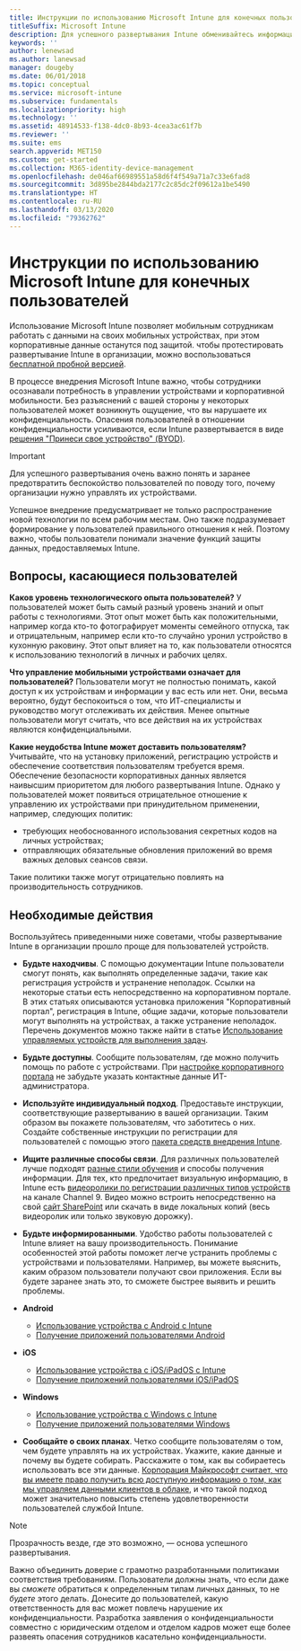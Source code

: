 ```yaml
---
title: Инструкции по использованию Microsoft Intune для конечных пользователей
titleSuffix: Microsoft Intune
description: Для успешного развертывания Intune обменивайтесь информацией с пользователями устройств.
keywords: ''
author: lenewsad
ms.author: lanewsad
manager: dougeby
ms.date: 06/01/2018
ms.topic: conceptual
ms.service: microsoft-intune
ms.subservice: fundamentals
ms.localizationpriority: high
ms.technology: ''
ms.assetid: 48914533-f138-4dc0-8b93-4cea3ac61f7b
ms.reviewer: ''
ms.suite: ems
search.appverid: MET150
ms.custom: get-started
ms.collection: M365-identity-device-management
ms.openlocfilehash: de046af66989551a58d6f4f549a71a7c33e6fad8
ms.sourcegitcommit: 3d895be2844bda2177c2c85dc2f09612a1be5490
ms.translationtype: HT
ms.contentlocale: ru-RU
ms.lasthandoff: 03/13/2020
ms.locfileid: "79362762"
---
```

# <a name="how-to-educate-your-end-users-about-microsoft-intune"></a>Инструкции по использованию Microsoft Intune для конечных пользователей

Использование Microsoft Intune позволяет мобильным сотрудникам работать с данными на своих мобильных устройствах, при этом корпоративные данные останутся под защитой. чтобы протестировать развертывание Intune в организации, можно воспользоваться [бесплатной пробной версией](free-trial-sign-up.md).

В процессе внедрения Microsoft Intune важно, чтобы сотрудники осознавали потребность в управлении устройствами и корпоративной мобильности. Без разъяснений с вашей стороны у некоторых пользователей может возникнуть ощущение, что вы нарушаете их конфиденциальность. Опасения пользователей в отношении конфиденциальности усиливаются, если Intune развертывается в виде [решения "Принеси свое устройство" (BYOD)](/enterprise-mobility-security/solutions/byod-design-considerations-guide).

> [!Important]
> Для успешного развертывания очень важно понять и заранее предотвратить беспокойство пользователей по поводу того, почему организации нужно управлять их устройствами.

Успешное внедрение предусматривает не только распространение новой технологии по всем рабочим местам. Оно также подразумевает формирование у пользователей правильного отношения к ней. Поэтому важно, чтобы пользователи понимали значение функций защиты данных, предоставляемых Intune.

## <a name="things-to-consider-about-your-users"></a>Вопросы, касающиеся пользователей

__Каков уровень технологического опыта пользователей?__ У пользователей может быть самый разный уровень знаний и опыт работы с технологиями. Этот опыт может быть как положительными, например когда кто-то фотографирует моменты семейного отпуска, так и отрицательным, например если кто-то случайно уронил устройство в кухонную раковину. Этот опыт влияет на то, как пользователи относятся к использованию технологий в личных и рабочих целях.

__Что управление мобильными устройствами означает для пользователей?__ Пользователи могут не полностью понимать, какой доступ к их устройствам и информации у вас есть или нет. Они, весьма вероятно, будут беспокоиться о том, что ИТ-специалисты и руководство могут отслеживать их действия. Менее опытные пользователи могут считать, что все действия на их устройствах являются конфиденциальными.

__Какие неудобства Intune может доставить пользователям?__  Учитывайте, что на установку приложений, регистрацию устройств и обеспечение соответствия пользователям требуется время. Обеспечение безопасности корпоративных данных является наивысшим приоритетом для любого развертывания Intune. Однако у пользователей может появиться отрицательное отношение к управлению их устройствами при принудительном применении, например, следующих политик:  

- требующих необоснованного использования секретных кодов на личных устройствах;
- отправляющих обязательные обновления приложений во время важных деловых сеансов связи.  

Такие политики также могут отрицательно повлиять на производительность сотрудников.

## <a name="things-you-should-do"></a>Необходимые действия

Воспользуйтесь приведенными ниже советами, чтобы развертывание Intune в организации прошло проще для пользователей устройств.

* __Будьте находчивы__. С помощью документации Intune пользователи смогут понять, как выполнять определенные задачи, такие как регистрация устройств и устранение неполадок. Ссылки на некоторые статьи есть непосредственно на корпоративном портале. В этих статьях описываются установка приложения "Корпоративный портал", регистрация в Intune, общие задачи, которые пользователи могут выполнять на устройствах, а также устранение неполадок. Перечень документов можно также найти в статье [Использование управляемых устройств для выполнения задач](../user-help/use-managed-devices-to-get-work-done.md).

* __Будьте доступны__. Сообщите пользователям, где можно получить помощь по работе с устройствами. При [настройке корпоративного портала](../apps/company-portal-app.md) не забудьте указать контактные данные ИТ-администратора.

* __Используйте индивидуальный подход__. Предоставьте инструкции, соответствующие развертыванию в вашей организации. Таким образом вы покажете пользователям, что заботитесь о них. Создайте собственные инструкции по регистрации для пользователей с помощью этого [пакета средств внедрения Intune](https://aka.ms/IntuneAdoptionKit).

* __Ищите различные способы связи__. Для различных пользователей лучше подходят [разные стили обучения](https://www.umassd.edu/dss/resources/faculty--staff/how-to-teach-and-accommodate/how-to-accommodate-different-learning-styles/) и способы получения информации. Для тех, кто предпочитает визуальную информацию, в Intune есть [видеоролики по регистрации различных типов устройств](https://channel9.msdn.com/Series/IntuneEnrollment) на канале Channel 9. Видео можно встроить непосредственно на свой [сайт SharePoint](https://support.office.com/article/Embed-a-video-from-Office-365-Video-59e19984-c34e-4be8-889b-f6fa93910581) или скачать в виде локальных копий (весь видеоролик или только звуковую дорожку).

* __Будьте информированными__. Удобство работы пользователей с Intune влияет на вашу производительность. Понимание особенностей этой работы поможет легче устранить проблемы с устройствами и пользователями. Например, вы можете выяснить, каким образом пользователи получают свои приложения. Если вы будете заранее знать это, то сможете быстрее выявить и решить проблемы.

* **Android**
  * [Использование устройства с Android с Intune](../user-help/why-enroll-android-device.md)
  * [Получение приложений пользователями Android](end-user-apps-android.md)

* **iOS**
  * [Использование устройства с iOS/iPadOS с Intune](../user-help/using-your-ios-device-with-intune.md)
  * [Получение приложений пользователями iOS/iPadOS](end-user-apps-ios.md)

* **Windows**
  * [Использование устройства с Windows с Intune](../user-help/using-your-windows-device-with-intune.md)
  * [Получение приложений пользователями Windows](end-user-apps-windows.md)

* __Сообщайте о своих планах__. Четко сообщите пользователям о том, чем будете управлять на их устройствах. Укажите, какие данные и почему вы будете собирать. Расскажите о том, как вы собираетесь использовать все эти данные. [Корпорация Майкрософт считает, что вы имеете право получить всю доступную информацию о том, как мы управляем данными клиентов в облаке](https://www.microsoft.com/trustcenter/about/transparency), и что такой подход может значительно повысить степень удовлетворенности пользователей службой Intune.

> [!Note]
> Прозрачность везде, где это возможно, — основа успешного развертывания.

Важно объединить доверие с грамотно разработанными политиками соответствия требованиям. Пользователи должны знать, что если даже вы *сможете* обратиться к определенным типам личных данных, то не *будете* этого делать. Донесите до пользователей, какую ответственность для вас может повлечь нарушение их конфиденциальности. Разработка заявления о конфиденциальности совместно с юридическим отделом и отделом кадров может еще более развеять опасения сотрудников касательно конфиденциальности.
